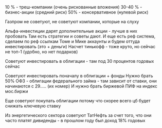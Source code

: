 10 % - треш-компании (очень рискованные вложения)
30-40 % - бизнес-акции (средний риск)
50% - консервативное (нулевой риск)

Газпром не советуют, не советуют компании, которые на слуху

Альфа-инвестиции дарят дополнительные акции - лучше в них пробовать
Там есть стратегии и советы дают. И еще есть реф система, сделаем по реф ссылкам Томе и Мике аккаунты и будем оттуда инвестировать (это + деньги)
Насчет тинькофф - тоже круто, но сейчас не топ-1 (удобно, но нет подарков)

Советуют инвестировать в облигации - там под 30 процентов годовых сейчас

Советуют инвестировать поначалу в облигации + фонды
Нужно брать 50% ОФЗ - облигации федерального займа - там зависит от ставки, они начинаются с 29..... (их номер)
И нужно брать биржевой ПИФ на индекс мос.биржи

Еще советуют покупать облигации потому что скорее всего цб будет снижать ключевую ставку

Из энергетического сектора советуют ТатНефть за счет того, что они часто платят дивиденды - в прошлом году был доход 18% годовых




